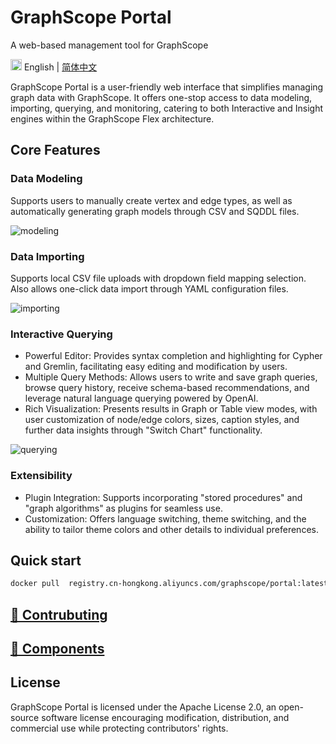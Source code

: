# GraphScope Portal

A web-based management tool for GraphScope

<!-- [![Version](https://badgen.net/npm/v/@graphscope/studio-query)](https://www.npmjs.com/@graphscope/studio-query)
![Latest commit](https://badgen.net/github/last-commit/graphscope/portal) -->

<img src="https://gw.alipayobjects.com/zos/antfincdn/R8sN%24GNdh6/language.svg" width="18"> English | [简体中文](./README.zh-CN.md)

GraphScope Portal is a user-friendly web interface that simplifies managing graph data with GraphScope. It offers one-stop access to data modeling, importing, querying, and monitoring, catering to both Interactive and Insight engines within the GraphScope Flex architecture.

## Core Features

### Data Modeling

Supports users to manually create vertex and edge types, as well as automatically generating graph models through CSV and SQDDL files.

![modeling](https://img.alicdn.com/imgextra/i2/O1CN01rCtTYy1ryeXesYuT5_!!6000000005700-0-tps-3490-1918.jpg)

### Data Importing

Supports local CSV file uploads with dropdown field mapping selection. Also allows one-click data import through YAML configuration files.

![importing](https://img.alicdn.com/imgextra/i2/O1CN01uqf3lF1Kudkh0dbvR_!!6000000001224-0-tps-3472-1894.jpg)

### Interactive Querying

- Powerful Editor: Provides syntax completion and highlighting for Cypher and Gremlin, facilitating easy editing and modification by users.
- Multiple Query Methods: Allows users to write and save graph queries, browse query history, receive schema-based recommendations, and leverage natural language querying powered by OpenAI.
- Rich Visualization: Presents results in Graph or Table view modes, with user customization of node/edge colors, sizes, caption styles, and further data insights through "Switch Chart" functionality.

![querying](https://img.alicdn.com/imgextra/i4/O1CN01la3ZwB1HXn95Thc7C_!!6000000000768-0-tps-3518-1904.jpg)

### Extensibility

- Plugin Integration: Supports incorporating "stored procedures" and "graph algorithms" as plugins for seamless use.
- Customization: Offers language switching, theme switching, and the ability to tailor theme colors and other details to individual preferences.

## Quick start

```bash
docker pull  registry.cn-hongkong.aliyuncs.com/graphscope/portal:latest
```

## [👏 Contrubuting]('./CONTRIBUTING.md')

## [ 🔧 Components](https://portal-bim.pages.dev/)

## License

GraphScope Portal is licensed under the Apache License 2.0, an open-source software license encouraging modification, distribution, and commercial use while protecting contributors' rights.
